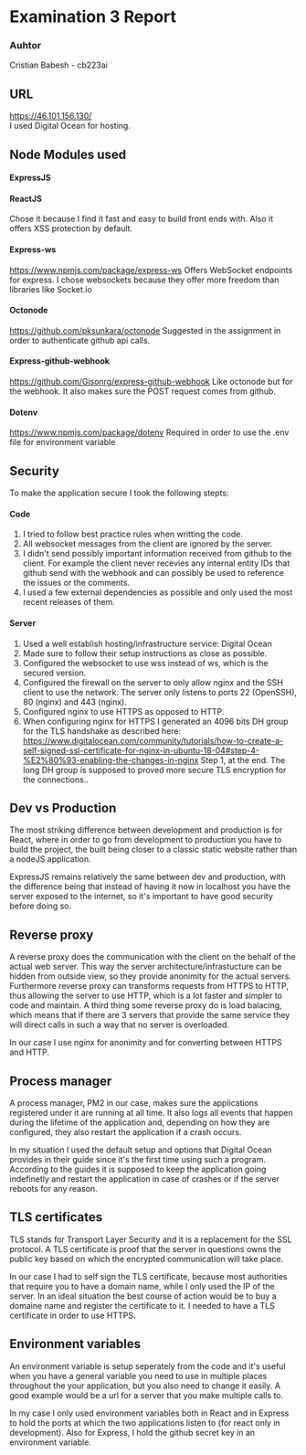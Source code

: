 # Examination 3 Report
### Auhtor
Cristian Babesh - cb223ai
## URL
https://46.101.156.130/  
I used Digital Ocean for hosting.
## Node Modules used
#### ExpressJS
#### ReactJS
   Chose it because I find it fast and easy to build front ends with. Also it offers XSS protection by default.
#### Express-ws
  https://www.npmjs.com/package/express-ws
  Offers WebSocket endpoints for express. I chose websockets because they offer more freedom than libraries like Socket.io
#### Octonode
  https://github.com/pksunkara/octonode
  Suggested in the assignment in order to authenticate github api calls.
#### Express-github-webhook
  https://github.com/Gisonrg/express-github-webhook
  Like octonode but for the webhook. It also makes sure the POST request comes from github.
#### Dotenv
  https://www.npmjs.com/package/dotenv
  Required in order to use the .env file for environment variable
## Security
  To make the application secure I took the following stepts:
  #### Code
  1. I tried to follow best practice rules when writting the code.
  1. All websocket messages from the client are ignored by the server.
  1. I didn't send possibly important information received from github to the client. For example the client never recevies any internal entity IDs that github send with the webhook and can possibly be used to reference the issues or the comments.
  1. I used a few external dependencies as possible and only used the most recent releases of them.
  #### Server
  1. Used a well establish hosting/infrastructure service: Digital Ocean
  1. Made sure to follow their setup instructions as close as possible.
  1. Configured the websocket to use wss instead of ws, which is the secured version.
  1. Configured the firewall on the server to only allow nginx and the SSH client to use the network. The server only listens to ports 22 (OpenSSH), 80 (nginx) and 443 (nginx).
  1. Configured nginx to use HTTPS as opposed to HTTP.
  1. When configuring nginx for HTTPS I generated an 4096 bits DH group for the TLS handshake as described here: https://www.digitalocean.com/community/tutorials/how-to-create-a-self-signed-ssl-certificate-for-nginx-in-ubuntu-18-04#step-4-%E2%80%93-enabling-the-changes-in-nginx Step 1, at the end. The long DH group is supposed to proved more secure TLS encryption for the connections..
## Dev vs Production
The most striking difference between development and production is for React, where in order to go from development to production you have to build the project, the built being closer to a classic static website rather than a nodeJS application.

ExpressJS remains relatively the same between dev and production, with the difference being that instead of having it now in localhost you have the server exposed to the internet, so it's important to have good security before doing so.
## Reverse proxy
A reverse proxy does the communication with the client on the behalf of the actual web server. This way the server architecture/infrastucture can be hidden from outside view, so they provide anonimity for the actual servers. Furthermore reverse proxy can transforms requests from HTTPS to HTTP, thus allowing the server to use HTTP, which is a lot faster and simpler to code and maintain. A third thing some reverse proxy do is load balacing, which means that if there are 3 servers that provide the same service they will direct calls in such a way that no server is overloaded.

In our case I use nginx for anonimity and for converting between HTTPS and HTTP.
## Process manager
A process manager, PM2 in our case, makes sure the applications registered under it are running at all time. It also logs all events that happen during the lifetime of the application and, depending on how they are configured, they also restart the application if a crash occurs.

In my situation I used the default setup and options that Digital Ocean provides in their guide since it's the first time using such a program. According to the guides it is supposed to keep the application going indefinetly and restart the application in case of crashes or if the server reboots for any reason.
## TLS certificates
TLS stands for Transport Layer Security and it is a replacement for the SSL protocol. A TLS certificate is proof that the server in questions owns the public key based on which the encrypted communication will take place. 

In our case I had to self sign the TLS certificate, because most authorities that require you to have a domain name, while I only used the IP of the server. In an ideal situation the best course of action would be to buy a domaine name and register the certificate to it. I needed to have a TLS certificate in order to use HTTPS.
## Environment variables
An environment variable is setup seperately from the code and it's useful when you have a general variable you need to use in multiple places throughout the your application, but you also need to change it easily. A good example would be a url for a server that you make multiple calls to.

In my case I only used environment variables both in React and in Express to hold the ports at which the two applications listen to (for react only in development). Also for Express, I hold the github secret key in an environment variable.
